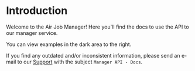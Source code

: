 # Introduction

Welcome to the Air Job Manager! Here you`ll find the docs to use the API to our manager service.

You can view examples in the dark area to the right.

If you find any outdated and/or inconsistent information, please send an e-mail to our [Support](mailto:support@airjobmanager.com) with the subject `Manager API - Docs`.

